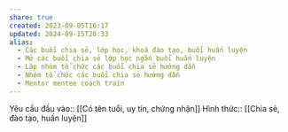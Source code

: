 ```yaml
---
share: true
created: 2023-09-05T16:17
updated: 2024-09-15T20:33
alias:
  - Các buổi chia sẻ, lớp học, khoá đào tạo, buổi huấn luyện
  - Mở các buổi chia sẻ lớp học ngắn buổi huấn luyện
  - Lập nhóm tổ chức các buổi chia sẻ hướng dẫn
  - Nhóm tổ chức các buổi chia sẻ hướng dẫn
  - Mentor mentee coach train
---
```

Yêu cầu đầu vào:: [[Có tên tuổi, uy tín, chứng nhận]]
Hình thức:: [[Chia sẻ, đào tạo, huấn luyện]]
